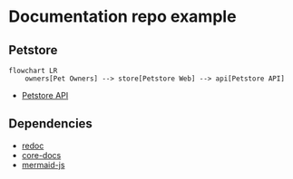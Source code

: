 # Documentation repo example

## Petstore

```mermaid
flowchart LR
    owners[Pet Owners] --> store[Petstore Web] --> api[Petstore API]
```

- [Petstore API](./petstore/)

## Dependencies

- [redoc](https://github.com/Redocly/redoc#tldr-final-code-example)
- [core-docs](https://static.nrk.no/core-docs/latest/index.html)
- [mermaid-js](https://mermaid-js.github.io/mermaid/#/)
